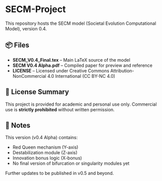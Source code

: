 # SECM-Project

This repository hosts the SECM model (Societal Evolution Computational Model), version 0.4.

## 📦 Files
- **SECM_V0.4_Final.tex** – Main LaTeX source of the model
- **SECM V0.4 Alpha.pdf** – Compiled paper for preview and reference
- **LICENSE** – Licensed under Creative Commons Attribution-NonCommercial 4.0 International (CC BY-NC 4.0)

## 🚫 License Summary
This project is provided for academic and personal use only. Commercial use is **strictly prohibited** without written permission.

## 📌 Notes
This version (v0.4 Alpha) contains:
- Red Queen mechanism (Y-axis)
- Destabilization module (Z-axis)
- Innovation bonus logic (X-bonus)
- No final version of bifurcation or singularity modules yet

Further updates to be published in v0.5 and beyond.

